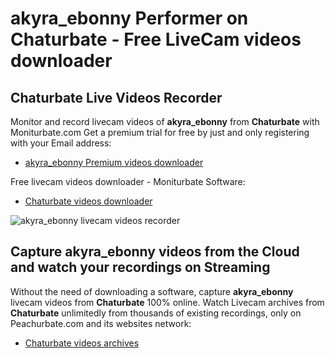 # akyra_ebonny Performer on Chaturbate - Free LiveCam videos downloader

## Chaturbate Live Videos Recorder

Monitor and record livecam videos of **akyra_ebonny** from **Chaturbate** with Moniturbate.com
Get a premium trial for free by just and only registering with your Email address:
* [akyra_ebonny Premium videos downloader](https://moniturbate.com/request-demo-licence-key.html)

Free livecam videos downloader - Moniturbate Software:
* [Chaturbate videos downloader](https://moniturbate.com/moniturbate-download-software.html)

![akyra_ebonny livecam videos recorder](https://peachurnet.com/templates/moniturbate-software.png)


## Capture akyra_ebonny videos from the Cloud and watch your recordings on Streaming

Without the need of downloading a software, capture **akyra_ebonny** livecam videos from **Chaturbate** 100% online.
Watch Livecam archives from **Chaturbate** unlimitedly from thousands of existing recordings, only on Peachurbate.com and its websites network:
* [Chaturbate videos archives](https://peachurnet.com/)